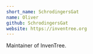 ```yaml
---
short_name: SchrodingersGat
name: Oliver
github: SchrodingersGat
website: https://inventree.org
---
```

Maintainer of InvenTree.
